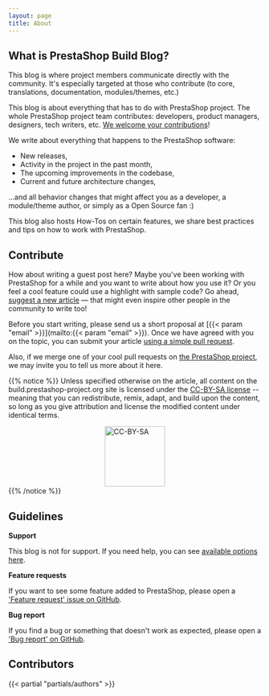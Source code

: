 ```yaml
---
layout: page
title: About
---
```


## What is PrestaShop Build Blog?

This blog is where project members communicate directly with the community. It's especially targeted at those who contribute (to core, translations, documentation, modules/themes, etc.)

This blog is about everything that has to do with PrestaShop project. The whole PrestaShop project team contributes: developers, product managers, designers, tech writers, etc. [We welcome your contributions](#contribute)!

We write about everything that happens to the PrestaShop software:

* New releases,
* Activity in the project in the past month,
* The upcoming improvements in the codebase, 
* Current and future architecture changes, 

...and all behavior changes that might affect you as a developer, a module/theme author, or simply as a Open Source fan :)

This blog also hosts How-Tos on certain features, we share best practices and tips on how to work with PrestaShop.

## Contribute

How about writing a guest post here? Maybe you've been working with PrestaShop for a while and you want to write about how you use it? Or you feel a cool feature could use a highlight with sample code? Go ahead, [suggest a new article](https://build.prestashop-project.org/howtos/misc/how-to-write-on-this-blog/) — that might even inspire other people in the community to write too!

Before you start writing, please send us a short proposal at [{{< param "email" >}}](mailto:{{< param "email" >}}). Once we have agreed with you on the topic, you can submit your article [using a simple pull request](https://github.com/PrestaShop/prestashop.github.io).

Also, if we merge one of your cool pull requests on [the PrestaShop project](http://github.com/PrestaShop/PrestaShop), we may invite you to tell us more about it here.

{{% notice %}}
Unless specified otherwise on the article, all content on the build.prestashop-project.org site is licensed under the [CC-BY-SA license](https://creativecommons.org/licenses/by-sa/4.0/) -- meaning that you can redistribute, remix, adapt, and build upon the content, so long as you give attribution and license the modified content under identical terms.

<img alt="CC-BY-SA" src="/assets/images/theme/cc-by-sa.png"  width="120" style="margin-right:auto;margin-left:auto;display:block;" />
{{% /notice %}}

## Guidelines

**Support**

This blog is not for support. If you need help, you can see [available options here](https://www.prestashop-project.org/support/).

**Feature requests**

If you want to see some feature added to PrestaShop, please open a ['Feature request' issue on GitHub](https://github.com/PrestaShop/PrestaShop/issues/new?template=feature_request.md).

**Bug report**

If you find a bug or something that doesn't work as expected, please open a ['Bug report' on GitHub](https://github.com/PrestaShop/PrestaShop/issues/new?template=bug_report.md).


## Contributors

{{< partial "partials/authors" >}}
